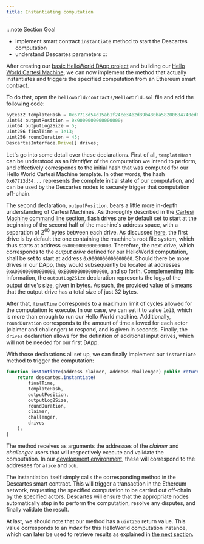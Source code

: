 ```yaml
---
title: Instantiating computation
---
```


:::note Section Goal
- implement smart contract `instantiate` method to start the Descartes computation
- understand Descartes parameters
:::


After creating our [basic HelloWorld DApp project](../create-project/) and building our [Hello World Cartesi Machine](../cartesi-machine/), we can now implement the method that actually instantiates and triggers the specified computation from an Ethereum smart contract.

To do that, open the `helloworld/contracts/HelloWorld.sol` file and add the following code:

```javascript
bytes32 templateHash = 0x67713d54d15ab1f24ce34e2d89b480ba58200684740ed69be236e4ba3d6dd451;
uint64 outputPosition = 0x9000000000000000;
uint64 outputLog2Size = 5;
uint256 finalTime = 1e13;
uint256 roundDuration = 45;
DescartesInterface.Drive[] drives;
```

Let's go into some detail over these declarations. First of all, `templateHash` can be understood as an *identifier* of the computation we intend to perform, and effectively corresponds to the initial hash that was computed for our Hello World Cartesi Machine template. In other words, the hash `0x67713d54...` represents the complete initial state of our computation, and can be used by the Descartes nodes to securely trigger that computation off-chain.

The second declaration, `outputPosition`, bears a little more in-depth understanding of Cartesi Machines. As thoroughly described in the [Cartesi Machine command line section](../../../machine/host/cmdline/#flash-drives), flash drives are by default set to start at the beginning of the second half of the machine's address space, with a separation of 2<sup>60</sup> bytes between each drive. As discussed [here](../../../machine/host/cmdline/#state-value-proofs), the first drive is by default the one containing the machine's root file system, which thus starts at address `0x8000000000000000`. Therefore, the next drive, which corresponds to the *output drive* defined for our HelloWorld computation, shall be set to start at address `0x9000000000000000`. Should there be more drives in our DApp, they would subsequently be located at addresses `0xA000000000000000`, `0xB000000000000000`, and so forth.
Complementing this information, the `outputLog2Size` declaration represents the log<sub>2</sub> of the output drive's size, given in bytes. As such, the provided value of `5` means that the output drive has a total size of just 32 bytes.

After that, `finalTime` corresponds to a maximum limit of cycles allowed for the computation to execute. In our case, we can set it to value `1e13`, which is more than enough to run our Hello World machine. Additionally, `roundDuration` corresponds to the amount of time allowed for each actor (claimer and challenger) to respond, and is given in seconds. Finally, the `drives` declaration allows for the definition of additional input drives, which will not be needed for our first DApp.

With those declarations all set up, we can finally implement our `instantiate` method to trigger the computation:

```javascript
function instantiate(address claimer, address challenger) public returns (uint256) {
    return descartes.instantiate(
        finalTime,
        templateHash,
        outputPosition,
        outputLog2Size,
        roundDuration,
        claimer,
        challenger,
        drives
    );
}
```

The method receives as arguments the addresses of the *claimer* and *challenger* users that will respectively execute and validate the computation. In our [development environment](../../descartes-env/), these will correspond to the addresses for `alice` and `bob`.

The instantiation itself simply calls the corresponding method in the Descartes smart contract. This will trigger a transaction in the Ethereum network, requesting the specified computation to be carried out off-chain by the specified actors. Descartes will ensure that the appropriate nodes automatically step in to perform the computation, resolve any disputes, and finally validate the result.

At last, we should note that our method has a `uint256` return value. This value corresponds to an *index* for this HelloWorld computation instance, which can later be used to retrieve results as explained in [the next section](getresult.md).
